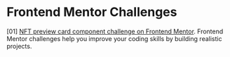# Frontend Mentor Challenges

[01] [NFT preview card component challenge on Frontend Mentor](https://noamangg.github.io/Front-End-Challenges-Frontend-Mentor/nft-preview-card-component-main/index.html). Frontend Mentor challenges help you improve your coding skills by building realistic projects. 
